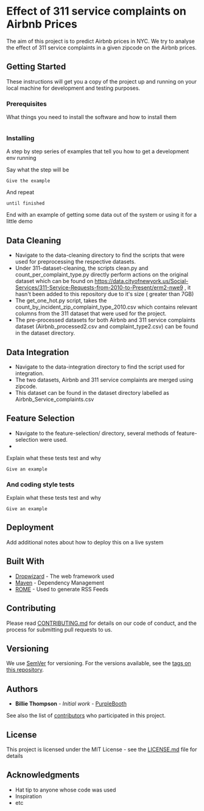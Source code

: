 # Effect of 311 service complaints on Airbnb Prices 

The aim of this project is to predict Airbnb prices in NYC. We try to analyse the effect of 311 service complaints in a given zipcode on the Airbnb prices. 

## Getting Started

These instructions will get you a copy of the project up and running on your local machine for development and testing purposes. 

### Prerequisites

What things you need to install the software and how to install them

```

```

### Installing

A step by step series of examples that tell you how to get a development env running

Say what the step will be

```
Give the example
```

And repeat

```
until finished
```

End with an example of getting some data out of the system or using it for a little demo

## Data Cleaning 

* Navigate to the data-cleaning directory to find the scripts that were used for preprocessing the respective datasets. 
* Under 311-dataset-cleaning, the scripts clean.py and count_per_complaint_type.py directly perform actions on the original dataset which can be found on https://data.cityofnewyork.us/Social-Services/311-Service-Requests-from-2010-to-Present/erm2-nwe9 , it hasn't been added to this repository due to it's size ( greater than 7GB)
* The get_one_hot.py script, takes the count_by_incident_zip_complaint_type_2010.csv which contains relevant columns from the 311 dataset that were used for the project. 
* The pre-processed datasets for both Airbnb and 311 service complaints dataset (Airbnb_processed2.csv and complaint_type2.csv) can be found in the dataset directory.

## Data Integration

* Navigate to the data-integration directory to find the script used for integration. 
* The two datasets, Airbnb and 311 service complaints are merged using zipcode. 
* This dataset can be found in the dataset directory labelled as Airbnb_Service_complaints.csv

## Feature Selection

* Navigate to the feature-selection/ directory, several methods of feature-selection were used. 
* 

Explain what these tests test and why

```
Give an example
```

### And coding style tests

Explain what these tests test and why

```
Give an example
```

## Deployment

Add additional notes about how to deploy this on a live system

## Built With

* [Dropwizard](http://www.dropwizard.io/1.0.2/docs/) - The web framework used
* [Maven](https://maven.apache.org/) - Dependency Management
* [ROME](https://rometools.github.io/rome/) - Used to generate RSS Feeds

## Contributing

Please read [CONTRIBUTING.md](https://gist.github.com/PurpleBooth/b24679402957c63ec426) for details on our code of conduct, and the process for submitting pull requests to us.

## Versioning

We use [SemVer](http://semver.org/) for versioning. For the versions available, see the [tags on this repository](https://github.com/your/project/tags). 

## Authors

* **Billie Thompson** - *Initial work* - [PurpleBooth](https://github.com/PurpleBooth)

See also the list of [contributors](https://github.com/your/project/contributors) who participated in this project.

## License

This project is licensed under the MIT License - see the [LICENSE.md](LICENSE.md) file for details

## Acknowledgments

* Hat tip to anyone whose code was used
* Inspiration
* etc
